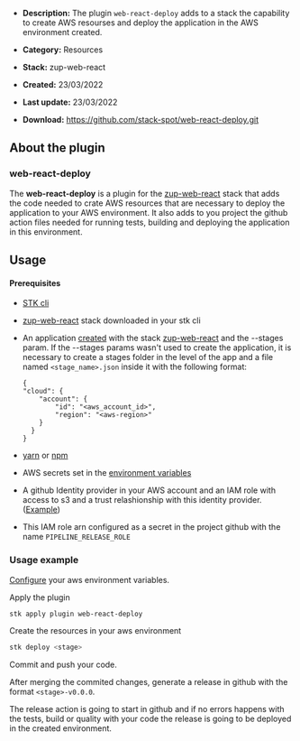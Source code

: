 - **Description:** The plugin `web-react-deploy` adds to a stack the capability to create AWS resourses and deploy the application in the AWS environment created.

- **Category:** Resources
- **Stack:** zup-web-react
- **Created:** 23/03/2022
- **Last update:** 23/03/2022
- **Download:** https://github.com/stack-spot/web-react-deploy.git

## **About the plugin**

### **web-react-deploy**

The **web-react-deploy** is a plugin for the [zup-web-react](https://github.com/stack-spot/zup-web-react) stack that adds the code needed to crate AWS resources that are necessary to deploy the application to your AWS environment. It also adds to you project the github action files needed for running tests, building and deploying the application in this environment.

## **Usage**

#### **Prerequisites**

- [STK cli](https://docs.stackspot.com.br/v3.2.0/docs/stk-cli/installation/)
- [zup-web-react](https://github.com/stack-spot/zup-web-react) stack downloaded in your stk cli
- An application [created](https://docs.stackspot.com/v3.0.0/stk-cli/commands/commands-list/stk-create-app/) with the stack [zup-web-react](https://github.com/stack-spot/zup-web-react) and the --stages param. If the --stages params wasn't used to create the application, it is necessary to create a stages folder in the level of the app and a file named `<stage_name>.json` inside it with the following format:

  ```
  {
  "cloud": {
      "account": {
          "id": "<aws_account_id>",
          "region": "<aws-region>"
      }
    }
  }
  ```

- [yarn](https://classic.yarnpkg.com/lang/en/docs/install/#mac-stable) or [npm](https://nodejs.org/en/)
- AWS secrets set in the [environment variables](https://docs.aws.amazon.com/cli/latest/userguide/cli-configure-envvars.html#envvars-set)
- A github Identity provider in your AWS account and an IAM role with access to s3 and a trust relashionship with this identity provider. ([Example](https://github.com/aws-actions/configure-aws-credentials#sample-iam-role-cloudformation-template))
- This IAM role arn configured as a secret in the project github with the name `PIPELINE_RELEASE_ROLE`

### **Usage example**

[Configure](https://docs.aws.amazon.com/cli/latest/userguide/cli-configure-envvars.html#envvars-set) your aws environment variables.

Apply the plugin

```bash
stk apply plugin web-react-deploy
```

Create the resources in your aws environment

```bash
stk deploy <stage>
```

Commit and push your code.

After merging the commited changes, generate a release in github with the format `<stage>-v0.0.0`.

The release action is going to start in github and if no errors happens with the tests, build or quality with your code the release is going to be deployed in the created environment.

